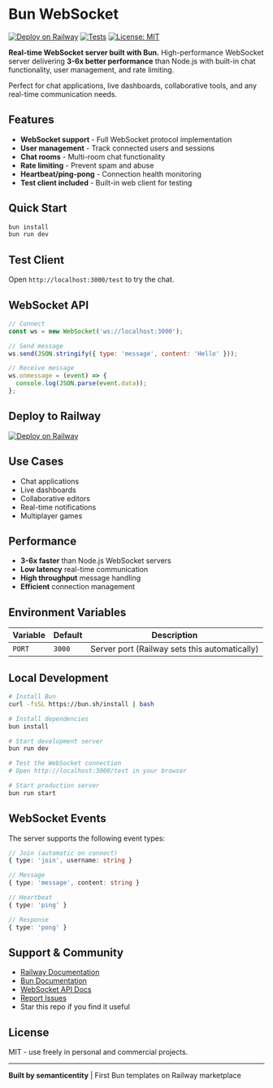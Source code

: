 # Bun WebSocket

[![Deploy on Railway](https://railway.app/button.svg)](https://railway.app/template/YOUR-CODE)
[![Tests](https://github.com/semanticentity/railway-bun-templates/workflows/Tests/badge.svg)](https://github.com/semanticentity/railway-bun-templates/actions)
[![License: MIT](https://img.shields.io/badge/License-MIT-yellow.svg)](https://opensource.org/licenses/MIT)

**Real-time WebSocket server built with Bun.** High-performance WebSocket server delivering **3-6x better performance** than Node.js with built-in chat functionality, user management, and rate limiting.

Perfect for chat applications, live dashboards, collaborative tools, and any real-time communication needs.

## Features

- **WebSocket support** - Full WebSocket protocol implementation
- **User management** - Track connected users and sessions
- **Chat rooms** - Multi-room chat functionality
- **Rate limiting** - Prevent spam and abuse
- **Heartbeat/ping-pong** - Connection health monitoring
- **Test client included** - Built-in web client for testing

## Quick Start

```bash
bun install
bun run dev
```

## Test Client

Open `http://localhost:3000/test` to try the chat.

## WebSocket API

```javascript
// Connect
const ws = new WebSocket('ws://localhost:3000');

// Send message
ws.send(JSON.stringify({ type: 'message', content: 'Hello' }));

// Receive message
ws.onmessage = (event) => {
  console.log(JSON.parse(event.data));
};
```

## Deploy to Railway

[![Deploy on Railway](https://railway.app/button.svg)](https://railway.app/template/YOUR-CODE)

## Use Cases

- Chat applications
- Live dashboards
- Collaborative editors
- Real-time notifications
- Multiplayer games

## Performance

- **3-6x faster** than Node.js WebSocket servers
- **Low latency** real-time communication
- **High throughput** message handling
- **Efficient** connection management

## Environment Variables

| Variable | Default | Description |
|----------|---------|-------------|
| `PORT` | `3000` | Server port (Railway sets this automatically) |

## Local Development

```bash
# Install Bun
curl -fsSL https://bun.sh/install | bash

# Install dependencies
bun install

# Start development server
bun run dev

# Test the WebSocket connection
# Open http://localhost:3000/test in your browser

# Start production server
bun run start
```

## WebSocket Events

The server supports the following event types:

```typescript
// Join (automatic on connect)
{ type: 'join', username: string }

// Message
{ type: 'message', content: string }

// Heartbeat
{ type: 'ping' }

// Response
{ type: 'pong' }
```

## Support & Community

- [Railway Documentation](https://docs.railway.com)
- [Bun Documentation](https://bun.sh/docs)
- [WebSocket API Docs](https://developer.mozilla.org/en-US/docs/Web/API/WebSocket)
- [Report Issues](https://github.com/semanticentity/railway-bun-templates/issues)
- Star this repo if you find it useful

## License

MIT - use freely in personal and commercial projects.

---

**Built by semanticentity** | First Bun templates on Railway marketplace
